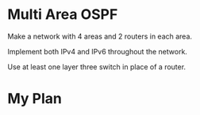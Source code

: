 # Multi Area OSPF

Make a network with 4 areas and 2 routers in each area.

Implement both IPv4 and IPv6 throughout the network.

Use at least one layer three switch in place of a router.

# My Plan


